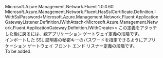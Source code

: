 <Type Name="IWithSslPassword&lt;ParentT&gt;" FullName="Microsoft.Azure.Management.Network.Fluent.ApplicationGatewayListener.Definition.IWithSslPassword&lt;ParentT&gt;">
  <TypeSignature Language="C#" Value="public interface IWithSslPassword&lt;ParentT&gt; : Microsoft.Azure.Management.Network.Fluent.HasSslCertificate.Definition.IWithSslPassword&lt;Microsoft.Azure.Management.Network.Fluent.ApplicationGatewayListener.Definition.IWithAttach&lt;Microsoft.Azure.Management.Network.Fluent.ApplicationGateway.Definition.IWithCreate&gt;&gt;" />
  <TypeSignature Language="ILAsm" Value=".class public interface auto ansi abstract IWithSslPassword`1&lt;ParentT&gt; implements class Microsoft.Azure.Management.Network.Fluent.HasSslCertificate.Definition.IWithSslPassword`1&lt;class Microsoft.Azure.Management.Network.Fluent.ApplicationGatewayListener.Definition.IWithAttach`1&lt;class Microsoft.Azure.Management.Network.Fluent.ApplicationGateway.Definition.IWithCreate&gt;&gt;" />
  <TypeSignature Language="DocId" Value="T:Microsoft.Azure.Management.Network.Fluent.ApplicationGatewayListener.Definition.IWithSslPassword`1" />
  <TypeSignature Language="VB.NET" Value="Public Interface IWithSslPassword(Of ParentT)&#xA;Implements IWithSslPassword(Of IWithAttach(Of IWithCreate))" />
  <TypeSignature Language="F#" Value="type IWithSslPassword&lt;'ParentT&gt; = interface&#xA;    interface IWithSslPassword&lt;IWithAttach&lt;IWithCreate&gt;&gt;" />
  <AssemblyInfo>
    <AssemblyName>Microsoft.Azure.Management.Network.Fluent</AssemblyName>
    <AssemblyVersion>1.0.0.60</AssemblyVersion>
  </AssemblyInfo>
  <TypeParameters>
    <TypeParameter Name="ParentT" />
  </TypeParameters>
  <Interfaces>
    <Interface>
      <InterfaceName>Microsoft.Azure.Management.Network.Fluent.HasSslCertificate.Definition.IWithSslPassword&lt;Microsoft.Azure.Management.Network.Fluent.ApplicationGatewayListener.Definition.IWithAttach&lt;Microsoft.Azure.Management.Network.Fluent.ApplicationGateway.Definition.IWithCreate&gt;&gt;</InterfaceName>
    </Interface>
  </Interfaces>
  <Docs>
    <typeparam name="ParentT">この定義をアタッチした後に戻るには、親アプリケーション ゲートウェイ定義の段階です。</typeparam>
    <summary>
            インポートした SSL 証明書の秘密キーのパスワードを指定できるようにアプリケーション ゲートウェイ フロント エンド リスナー定義の段階です。
            </summary>
    <remarks>To be added.</remarks>
  </Docs>
  <Members />
</Type>